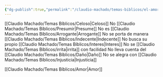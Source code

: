 ```yaml
---
{"dg-publish":true,"permalink":"/claudio-machado/temas-biblicos/el-amor-no-es/","tags":["amor"]}
---
```


[[Claudio Machado/Temas Bíblicos/Celoso\|Celoso]]
No [[Claudio Machado/Temas Bíblicos/Presumir\|Presume]] 
No es [[Claudio Machado/Temas Bíblicos/Arrogante\|Arrogante]]
No se porta de manera [[Claudio Machado/Temas Bíblicos/Indecente\|Indecente]] 
No busca su propio [[Claudio Machado/Temas Bíblicos/Interes\|Interes]] 
No se [[Claudio Machado/Temas Bíblicos/irrita\|irrita]] con facilidad 
No lleva cuenta del [[Claudio Machado/Temas Bíblicos/Daño\|Daño]] 
No se alegra con  [[Claudio Machado/Temas Bíblicos/Injusticia\|Injusticia]] 

[[Claudio Machado/Temas Bíblicos/Amor\|Amor]]